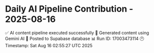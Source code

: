 # Daily AI Pipeline Contribution - 2025-08-16

✅ AI content pipeline executed successfully
🤖 Generated content using Gemini AI
💾 Posted to Supabase database
📊 Run ID: 17003473114
🕐 Timestamp: Sat Aug 16 02:55:27 UTC 2025
